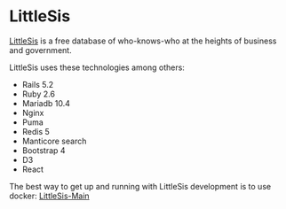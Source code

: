 LittleSis
======
[LittleSis](https://littlesis.org) is a free database of who-knows-who at the heights of business and government.

LittleSis uses these technologies among others:
- Rails 5.2
- Ruby 2.6
- Mariadb 10.4
- Nginx
- Puma
- Redis 5
- Manticore search
- Bootstrap 4
- D3
- React


The best way to get up and running with LittleSis development is to use docker: [LittleSis-Main](https://github.com/public-accountability/littlesis-main)



